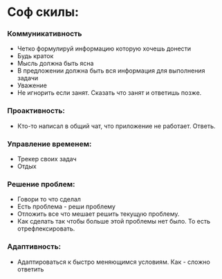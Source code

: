 # Соф скилы:

### Коммуникативность
  - Четко формулируй информацию которую хочешь донести
  - Будь краток
  - Мысль должна быть ясна
  - В предложении должна быть вся информация для выполнения задачи
  - Уважение
  - Не игнорить если занят. Сказать что занят и ответишь позже. 

### Проактивность:
  - Кто-то написал в общий чат, что приложение не работает. Ответь. 

### Управление временем:
  - Трекер своих задач
  - Отдых

### Решение проблем:
  - Говори то что сделал
  - Есть проблема - реши проблему
  - Отложить все что мешает решить текущую проблему. 
  - Как сделать так чтобы больше этой проблемы нет было. То есть отрефлексировать.


### Адаптивность:
  - Адаптироваться к быстро меняющимся условиям. Как - сложно ответить
